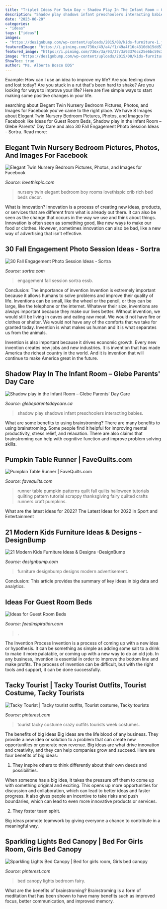 ```yaml
---
title: "Triplet Ideas For Twin Day ~ Shadow Play In The Infant Room – Glebe Parents&#039; Day Care"
description: "Shadow play shadows infant preschoolers interacting babies"
date: "2023-06-20"
categories:
- "ideas"
tags: ["ideas"]
images:
- "https://designbump.com/wp-content/uploads/2015/08/kids-furniture-1.jpg"
featuredImage: "https://i.pinimg.com/736x/49/a4/f1/49a4f16c4310db15dd51de7b7c1ef505.jpg"
featured_image: "https://i.pinimg.com/736x/3a/93/37/3a93376cc25e6bc59c3582ede25c62b9.jpg"
image: "https://designbump.com/wp-content/uploads/2015/08/kids-furniture-1.jpg"
ShowToc: true
author: "Ms. Alberta Bosco DDS"
---
```



Example: How can I use an idea to improve my life?
Are you feeling down and lost today? Are you stuck in a rut that's been hard to shake? Are you looking for ways to improve your life? Here are five simple ways to start making some positive changes in your life.

	

		
searching about Elegant Twin Nursery Bedroom Pictures, Photos, and Images for Facebook you've came to the right place. We have 8 Images about Elegant Twin Nursery Bedroom Pictures, Photos, and Images for Facebook like Ideas for Guest Room Beds, Shadow play in the Infant Room – Glebe Parents&#039; Day Care and also 30 Fall Engagement Photo Session Ideas - Sortra. Read more:
		
    
## Elegant Twin Nursery Bedroom Pictures, Photos, And Images For Facebook

<img loading=lazy src="http://www.lovethispic.com/uploaded_images/140371-Elegant-Twin-Nursery-Bedroom.jpg" onerror="this.onerror=null;this.src='https://tse4.mm.bing.net/th?id=OIP.9g9i2FiXbUxHoAI9LqV-CAHaKN&amp;pid=15.1';" alt="Elegant Twin Nursery Bedroom Pictures, Photos, and Images for Facebook">

_Source: lovethispic.com_

>nursery twin elegant bedroom boy rooms lovethispic crib rich bed beds decor. 

	

What is innovation?
Innovation is a process of creating new ideas, products, or services that are different from what is already out there. It can also be seen as the change that occurs in the way we use and think about things. Innovation is often seen as something good, like new ways to make our food or clothes. However, sometimes innovation can also be bad, like a new way of advertising that isn't effective.

    
## 30 Fall Engagement Photo Session Ideas - Sortra

<img loading=lazy src="http://cdn.sortra.com/wp-content/uploads/2014/09/fall-engagement-photo-ideas27.jpg" onerror="this.onerror=null;this.src='https://tse3.mm.bing.net/th?id=OIP.Xxujw3jTs1HSCu72j0BckwHaLL&amp;pid=15.1';" alt="30 Fall Engagement Photo Session Ideas - Sortra">

_Source: sortra.com_

>engagement fall session sortra essb. 

	

Conclusion: The importance of invention
Invention is extremely important because it allows humans to solve problems and improve their quality of life. Inventions can be small, like the wheel or the pencil, or they can be large, like the telephone or the internet. Whatever their size, inventions are always important because they make our lives better.
Without invention, we would still be living in caves and eating raw meat. We would not have fire or clothes or shelter. We would not have any of the comforts that we take for granted today. Invention is what makes us human and it is what separates us from the animals.

Invention is also important because it drives economic growth. Every new invention creates new jobs and new industries. It is invention that has made America the richest country in the world. And it is invention that will continue to make America great in the future.

    
## Shadow Play In The Infant Room – Glebe Parents&#039; Day Care

<img loading=lazy src="http://glebeparentsdaycare.ca/wp-content/uploads/2016/04/shadows_03.jpg" onerror="this.onerror=null;this.src='https://tse2.mm.bing.net/th?id=OIP.0uH8vH1glRWQZ2DzYXayCAHaLF&amp;pid=15.1';" alt="Shadow play in the Infant Room – Glebe Parents&#039; Day Care">

_Source: glebeparentsdaycare.ca_

>shadow play shadows infant preschoolers interacting babies. 

	

What are some benefits to using brainstroming?
There are many benefits to using brainstroming. Some people find it helpful for improving mental productivity, stress relief, and relaxation. There are also claims that brainstroming can help with cognitive function and improve problem solving skills.

    
## Pumpkin Table Runner | FaveQuilts.com

<img loading=lazy src="https://irepo.primecp.com/2015/07/229610/Pumpkin-Table-Runner_Large600_ID-1105676.jpg?v=1105676" onerror="this.onerror=null;this.src='https://tse4.mm.bing.net/th?id=OIP.5H5XHBSCmoNsHexpHifilwHaJ6&amp;pid=15.1';" alt="Pumpkin Table Runner | FaveQuilts.com">

_Source: favequilts.com_

>runner table pumpkin patterns quilt fall quilts halloween tutorials quilting pattern tutorial scrappy thanksgiving fairy quilted crafts runners craft pumpkins. 

	

What are the latest ideas for 2022?
The Latest Ideas for 2022 in Sport and Entertainment

    
## 21 Modern Kids Furniture Ideas &amp; Designs -DesignBump

<img loading=lazy src="https://designbump.com/wp-content/uploads/2015/08/kids-furniture-1.jpg" onerror="this.onerror=null;this.src='https://tse1.mm.bing.net/th?id=OIP.jHv0X-MOJR1sEYLMAqklsgHaDZ&amp;pid=15.1';" alt="21 Modern Kids Furniture Ideas &amp; Designs -DesignBump">

_Source: designbump.com_

>furniture designbump designs modern advertisement. 

	

Conclusion:
This article provides the summary of key ideas in big data and analytics.

    
## Ideas For Guest Room Beds

<img loading=lazy src="https://www.feedinspiration.com/wp-content/uploads/2019/06/Guest-Room-Beds.jpg" onerror="this.onerror=null;this.src='https://tse2.mm.bing.net/th?id=OIP.yrAkjvkPI0Nl9VLQTfo4AgHaEK&amp;pid=15.1';" alt="Ideas for Guest Room Beds">

_Source: feedinspiration.com_

>. 

	

The Invention Process
Invention is a process of coming up with a new idea or hypothesis. It can be something as simple as adding some salt to a drink to make it more palatable, or coming up with a new way to do an old job. In any business, invention is essential in order to improve the bottom line and make profits. The process of invention can be difficult, but with the right tools and support, it can be done successfully.

    
## Tacky Tourist | Tacky Tourist Outfits, Tourist Costume, Tacky Tourists

<img loading=lazy src="https://i.pinimg.com/736x/3a/93/37/3a93376cc25e6bc59c3582ede25c62b9.jpg" onerror="this.onerror=null;this.src='https://tse2.mm.bing.net/th?id=OIP.wWJoobPaVdV4FjRvpQaplgHaJ3&amp;pid=15.1';" alt="Tacky Tourist | Tacky tourist outfits, Tourist costume, Tacky tourists">

_Source: pinterest.com_

>tourist tacky costume crazy outfits tourists week costumes. 

	

The benefits of big ideas
Big ideas are the life blood of any business. They provide a new idea or solution to a problem that can create new opportunities or generate new revenue. Big ideas are what drive innovation and creativity, and they can help companies grow and succeed. Here are four benefits of big ideas:
1. They inspire others to think differently about their own deeds and possibilities.

When someone has a big idea, it takes the pressure off them to come up with something original and exciting. This opens up more opportunities for discussion and collaboration, which can lead to better ideas and faster progress. It also gives people an incentive to take risks and push boundaries, which can lead to even more innovative products or services.

2. They foster team spirit.

Big ideas promote teamwork by giving everyone a chance to contribute in a meaningful way.

    
## Sparkling Lights Bed Canopy | Bed For Girls Room, Girls Bed Canopy

<img loading=lazy src="https://i.pinimg.com/736x/49/a4/f1/49a4f16c4310db15dd51de7b7c1ef505.jpg" onerror="this.onerror=null;this.src='https://tse3.mm.bing.net/th?id=OIP.dwYbHDSOIFD6Em2cD8QrpAHaIJ&amp;pid=15.1';" alt="Sparkling Lights Bed Canopy | Bed for girls room, Girls bed canopy">

_Source: pinterest.com_

>bed canopy lights bedroom fairy. 

	

What are the benefits of brainstroming?
Brainstroming is a form of meditation that has been shown to have many benefits such as improved focus, better communication, and improved memory.

